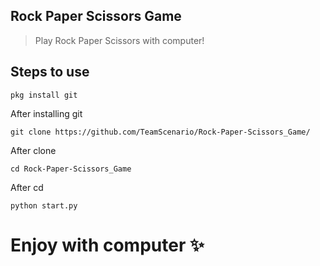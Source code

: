 ## Rock Paper Scissors Game
>Play Rock Paper Scissors with computer!

## Steps to use

```console
pkg install git
```
After installing git
```console
git clone https://github.com/TeamScenario/Rock-Paper-Scissors_Game/
```
After clone
```console
cd Rock-Paper-Scissors_Game
```
After cd
```console
python start.py
```

# Enjoy with computer ✨

